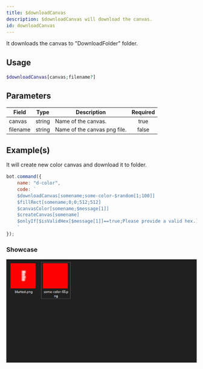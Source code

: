 ```yaml
---
title: $downloadCanvas
description: $downloadCanvas will download the canvas.
id: downloadCanvas
---
```


It downloads the canvas to "DownloadFolder" folder.

## Usage

```php
$downloadCanvas[canvas;filename?]
```

## Parameters

| Field | Type | Description | Required |
| ----- | ---- | ----------- | :------: |
| canvas | string | Name of the canvas. | true |
| filename | string | Name of the canvas png file. | false |

## Example(s)

It will create new color canvas and download it to folder.

```js
bot.command({
    name: "d-color",
    code: `
    $downloadCanvas[somename;some-color-$random[1;100]]
    $fillRect[somename;0;0;512;512]
    $canvasColor[somename;$message[1]]
    $createCanvas[somename]
    $onlyIf[$isValidHex[$message[1]]==true;Please provide a valid hex.]
    `
});
``` 

### Showcase

![showcase](https://github.com/LordexDuck3990/aoicaweb/blob/master/docs/functions/img/dcolor.png?raw=true)